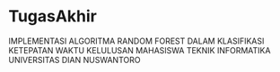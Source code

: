 # TugasAkhir
IMPLEMENTASI ALGORITMA RANDOM FOREST DALAM KLASIFIKASI KETEPATAN WAKTU KELULUSAN MAHASISWA TEKNIK INFORMATIKA UNIVERSITAS DIAN NUSWANTORO

